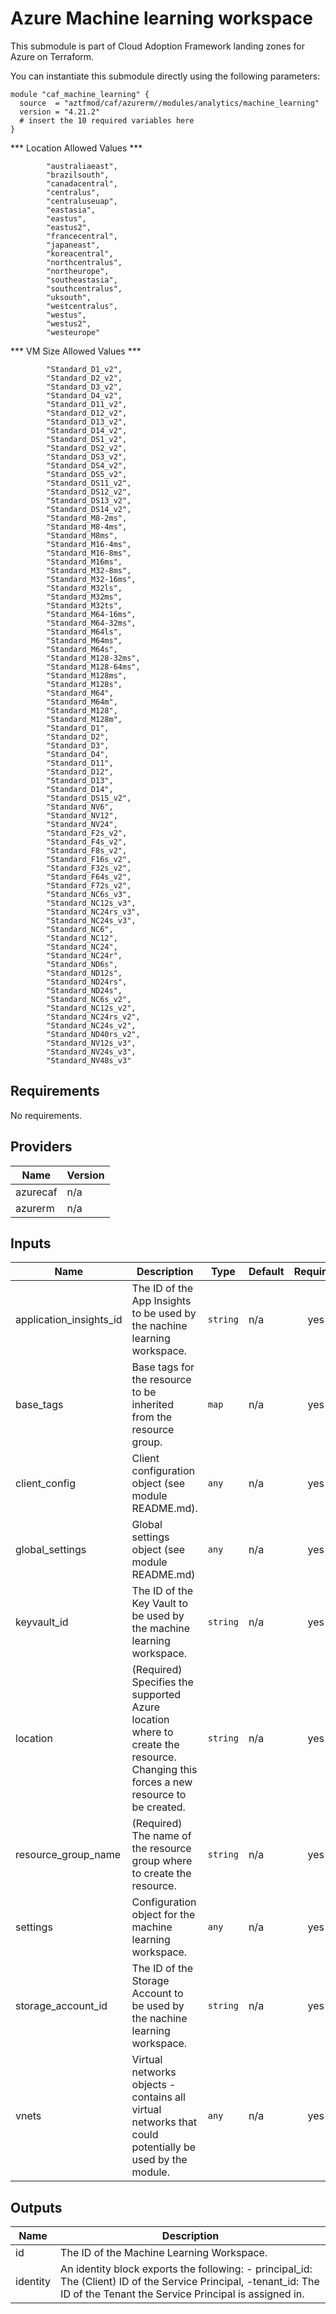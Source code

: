 # Azure Machine learning workspace

This submodule is part of Cloud Adoption Framework landing zones for Azure on Terraform.

You can instantiate this submodule directly using the following parameters:

```
module "caf_machine_learning" {
  source  = "aztfmod/caf/azurerm//modules/analytics/machine_learning"
  version = "4.21.2"
  # insert the 10 required variables here
}
```
*** Location Allowed Values ***
```
        "australiaeast",
        "brazilsouth",
        "canadacentral",
        "centralus",
        "centraluseuap",
        "eastasia",
        "eastus",
        "eastus2",
        "francecentral",
        "japaneast",
        "koreacentral",
        "northcentralus",
        "northeurope",
        "southeastasia",
        "southcentralus",
        "uksouth",
        "westcentralus",
        "westus",
        "westus2",
        "westeurope"
```

*** VM Size Allowed Values ***
```
        "Standard_D1_v2",
        "Standard_D2_v2",
        "Standard_D3_v2",
        "Standard_D4_v2",
        "Standard_D11_v2",
        "Standard_D12_v2",
        "Standard_D13_v2",
        "Standard_D14_v2",
        "Standard_DS1_v2",
        "Standard_DS2_v2",
        "Standard_DS3_v2",
        "Standard_DS4_v2",
        "Standard_DS5_v2",
        "Standard_DS11_v2",
        "Standard_DS12_v2",
        "Standard_DS13_v2",
        "Standard_DS14_v2",
        "Standard_M8-2ms",
        "Standard_M8-4ms",
        "Standard_M8ms",
        "Standard_M16-4ms",
        "Standard_M16-8ms",
        "Standard_M16ms",
        "Standard_M32-8ms",
        "Standard_M32-16ms",
        "Standard_M32ls",
        "Standard_M32ms",
        "Standard_M32ts",
        "Standard_M64-16ms",
        "Standard_M64-32ms",
        "Standard_M64ls",
        "Standard_M64ms",
        "Standard_M64s",
        "Standard_M128-32ms",
        "Standard_M128-64ms",
        "Standard_M128ms",
        "Standard_M128s",
        "Standard_M64",
        "Standard_M64m",
        "Standard_M128",
        "Standard_M128m",
        "Standard_D1",
        "Standard_D2",
        "Standard_D3",
        "Standard_D4",
        "Standard_D11",
        "Standard_D12",
        "Standard_D13",
        "Standard_D14",
        "Standard_DS15_v2",
        "Standard_NV6",
        "Standard_NV12",
        "Standard_NV24",
        "Standard_F2s_v2",
        "Standard_F4s_v2",
        "Standard_F8s_v2",
        "Standard_F16s_v2",
        "Standard_F32s_v2",
        "Standard_F64s_v2",
        "Standard_F72s_v2",
        "Standard_NC6s_v3",
        "Standard_NC12s_v3",
        "Standard_NC24rs_v3",
        "Standard_NC24s_v3",
        "Standard_NC6",
        "Standard_NC12",
        "Standard_NC24",
        "Standard_NC24r",
        "Standard_ND6s",
        "Standard_ND12s",
        "Standard_ND24rs",
        "Standard_ND24s",
        "Standard_NC6s_v2",
        "Standard_NC12s_v2",
        "Standard_NC24rs_v2",
        "Standard_NC24s_v2",
        "Standard_ND40rs_v2",
        "Standard_NV12s_v3",
        "Standard_NV24s_v3",
        "Standard_NV48s_v3"
```

<!-- BEGINNING OF PRE-COMMIT-TERRAFORM DOCS HOOK -->
## Requirements

No requirements.

## Providers

| Name | Version |
|------|---------|
| azurecaf | n/a |
| azurerm | n/a |

## Inputs

| Name | Description | Type | Default | Required |
|------|-------------|------|---------|:--------:|
| application\_insights\_id | The ID of the App Insights to be used by the nachine learning workspace. | `string` | n/a | yes |
| base\_tags | Base tags for the resource to be inherited from the resource group. | `map` | n/a | yes |
| client\_config | Client configuration object (see module README.md). | `any` | n/a | yes |
| global\_settings | Global settings object (see module README.md) | `any` | n/a | yes |
| keyvault\_id | The ID of the Key Vault to be used by the machine learning workspace. | `string` | n/a | yes |
| location | (Required) Specifies the supported Azure location where to create the resource. Changing this forces a new resource to be created. | `string` | n/a | yes |
| resource\_group\_name | (Required) The name of the resource group where to create the resource. | `string` | n/a | yes |
| settings | Configuration object for the machine learning workspace. | `any` | n/a | yes |
| storage\_account\_id | The ID of the Storage Account to be used by the nachine learning workspace. | `string` | n/a | yes |
| vnets | Virtual networks objects - contains all virtual networks that could potentially be used by the module. | `any` | n/a | yes |

## Outputs

| Name | Description |
|------|-------------|
| id | The ID of the Machine Learning Workspace. |
| identity | An identity block exports the following: - principal\_id: The (Client) ID of the Service Principal, -tenant\_id: The ID of the Tenant the Service Principal is assigned in. |

<!-- END OF PRE-COMMIT-TERRAFORM DOCS HOOK -->